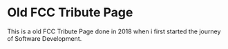 # Old FCC Tribute Page
This is a old FCC Tribute Page done in 2018 when i first started the journey of Software Development.
